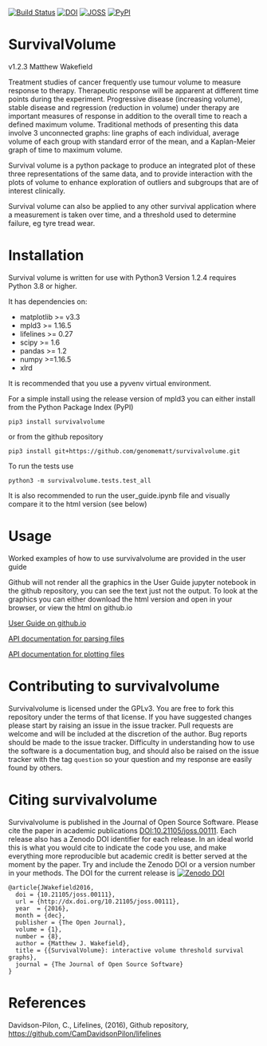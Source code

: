 [![Build Status](https://travis-ci.com/genomematt/survivalvolume.svg?branch=main)](https://travis-ci.org/genomematt/survivalvolume)
[![DOI](https://zenodo.org/badge/72341202.svg)](https://zenodo.org/badge/latestdoi/72341202)
[![JOSS](http://joss.theoj.org/papers/2876777be3db1050198a70bb6a8306a9/status.svg)](http://dx.doi.org/10.21105/joss.00111)
[![PyPI](https://img.shields.io/pypi/v/survivalvolume.svg)](https://pypi.python.org/pypi/survivalvolume/)

# SurvivalVolume
v1.2.3
Matthew Wakefield

Treatment studies of cancer frequently use tumour volume to measure response to therapy.  Therapeutic response will be apparent at different time points during the experiment.  Progressive disease (increasing volume), stable disease and regression (reduction in volume) under therapy are important measures of response in addition to the overall time to reach a defined maximum volume.  Traditional methods of presenting this data involve 3 unconnected graphs: line graphs of each individual, average volume of each group with standard error of the mean, and a Kaplan-Meier graph of time to maximum volume.

Survival volume is a python package to produce an integrated plot of these three representations of the same data, and to provide interaction with the plots of volume to enhance exploration of outliers and subgroups that are of interest clinically.

Survival volume can also be applied to any other survival application where a measurement is taken over time, and a threshold used to determine failure, eg tyre tread wear.

# Installation

Survival volume is written for use with Python3
Version 1.2.4 requires Python 3.8 or higher.

It has dependencies on:
- matplotlib >= v3.3
- mpld3 >= 1.16.5
- lifelines >= 0.27
- scipy >= 1.6
- pandas >= 1.2
- numpy >=1.16.5
- xlrd

It is recommended that you use a pyvenv virtual environment.

For a simple install using the release version of mpld3 you can either install from the Python Package Index (PyPI)

```pip3 install survivalvolume```

or from the github repository

```pip3 install git+https://github.com/genomematt/survivalvolume.git```

To run the tests use

```python3 -m survivalvolume.tests.test_all```

It is also recommended to run the user_guide.ipynb file and visually compare it to the html version (see below)

# Usage

Worked examples of how to use survivalvolume are provided in the user guide

Github will not render all the graphics in the User Guide jupyter notebook in the github repository, you can see the text just not the output.
To look at the graphics you can either download the html version and open in your browser, or view the html on github.io

[User Guide on github.io](https://genomematt.github.io/survivalvolume/docs/user_guide.html)

[API documentation for parsing files](https://genomematt.github.io/survivalvolume/docs/parse.m.html)

[API documentation for plotting files](https://genomematt.github.io/survivalvolume/docs/plot.m.html)

# Contributing to survivalvolume
Survivalvolume is licensed under the GPLv3.  You are free to fork this repository under the terms of that license.  If you have suggested changes please start by raising an issue in the issue tracker.  Pull requests are welcome and will be included at the discretion of the author.
Bug reports should be made to the issue tracker.  Difficulty in understanding how to use the software is a documentation bug, and should also be raised on the issue tracker with the tag `question` so your question and my response are easily found by others.


# Citing survivalvolume

Survivalvolume is published in the Journal of Open Source Software. Please cite the paper in academic publications [DOI:10.21105/joss.00111](http://dx.doi.org/10.21105/joss.00111). Each release also has a Zenodo DOI identifier for each release.  In an ideal world this is what you would cite to indicate the code you use, and make everything more reproducible but academic credit is better served at the moment by the paper. Try and include the Zenodo DOI or a version number in your methods.  The DOI for the current release is [![Zenodo DOI](https://zenodo.org/badge/72341202.svg)](https://zenodo.org/badge/latestdoi/72341202)

```
@article{JWakefield2016,
  doi = {10.21105/joss.00111},
  url = {http://dx.doi.org/10.21105/joss.00111},
  year  = {2016},
  month = {dec},
  publisher = {The Open Journal},
  volume = {1},
  number = {8},
  author = {Matthew J. Wakefield},
  title = {{SurvivalVolume}: interactive volume threshold survival graphs},
  journal = {The Journal of Open Source Software}
}
```

# References
Davidson-Pilon, C., Lifelines, (2016), Github repository, https://github.com/CamDavidsonPilon/lifelines
